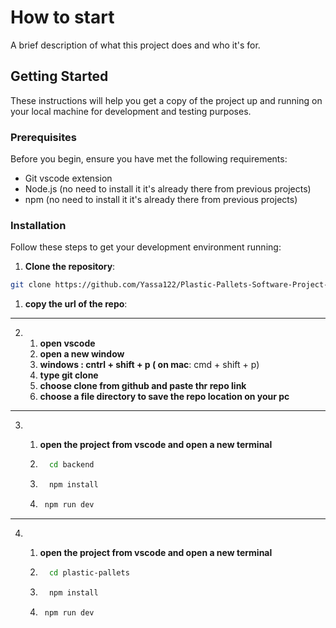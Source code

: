 # How to start

A brief description of what this project does and who it's for.

## Getting Started

These instructions will help you get a copy of the project up and running on your local machine for development and testing purposes.

### Prerequisites

Before you begin, ensure you have met the following requirements:
- Git vscode extension
- Node.js (no need to install it it's already there from previous projects)
- npm (no need to install it it's already there from previous projects)

### Installation

Follow these steps to get your development environment running:

1. **Clone the repository**:

```bash
git clone https://github.com/Yassa122/Plastic-Pallets-Software-Project-2.git
```
1. **copy the url of the repo**:
****
2. 1. **open vscode**
   2. **open a new window**
   3. **windows **: cntrl + shift + p
      (** on mac**: cmd + shift + p)
   4. **type git clone**
   5. **choose clone from github and paste thr repo link**
   6. **choose a file directory to save the repo location on your pc**
****
3. 1. **open the project from vscode and open a new terminal**
   
   3. ```bash
        cd backend
      ```
   4. ```bash
        npm install
      ```
   5. ```bash
       npm run dev
       ```
****
4. 1. **open the project from vscode and open a new terminal**
   
   3. ```bash
        cd plastic-pallets
      ```
   4. ```bash
        npm install
      ```
   5. ```bash
       npm run dev
       ```

